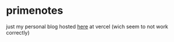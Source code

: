 # primenotes
just my personal blog hosted [here](https://primenotes.vercel.app) at vercel (wich seem to not work correctly)
